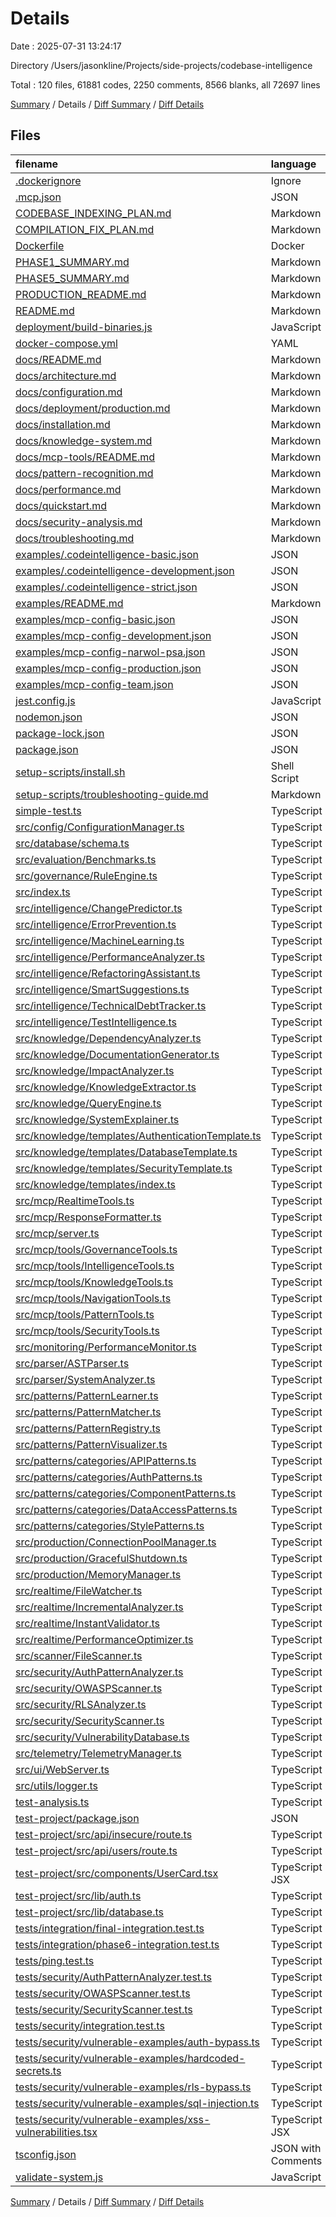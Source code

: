 # Details

Date : 2025-07-31 13:24:17

Directory /Users/jasonkline/Projects/side-projects/codebase-intelligence

Total : 120 files,  61881 codes, 2250 comments, 8566 blanks, all 72697 lines

[Summary](results.md) / Details / [Diff Summary](diff.md) / [Diff Details](diff-details.md)

## Files
| filename | language | code | comment | blank | total |
| :--- | :--- | ---: | ---: | ---: | ---: |
| [.dockerignore](/.dockerignore) | Ignore | 63 | 23 | 22 | 108 |
| [.mcp.json](/.mcp.json) | JSON | 27 | 0 | 0 | 27 |
| [CODEBASE\_INDEXING\_PLAN.md](/CODEBASE_INDEXING_PLAN.md) | Markdown | 1,012 | 0 | 191 | 1,203 |
| [COMPILATION\_FIX\_PLAN.md](/COMPILATION_FIX_PLAN.md) | Markdown | 128 | 0 | 36 | 164 |
| [Dockerfile](/Dockerfile) | Docker | 48 | 19 | 18 | 85 |
| [PHASE1\_SUMMARY.md](/PHASE1_SUMMARY.md) | Markdown | 116 | 0 | 30 | 146 |
| [PHASE5\_SUMMARY.md](/PHASE5_SUMMARY.md) | Markdown | 232 | 0 | 47 | 279 |
| [PRODUCTION\_README.md](/PRODUCTION_README.md) | Markdown | 480 | 0 | 109 | 589 |
| [README.md](/README.md) | Markdown | 201 | 0 | 54 | 255 |
| [deployment/build-binaries.js](/deployment/build-binaries.js) | JavaScript | 295 | 23 | 66 | 384 |
| [docker-compose.yml](/docker-compose.yml) | YAML | 112 | 14 | 20 | 146 |
| [docs/README.md](/docs/README.md) | Markdown | 131 | 0 | 30 | 161 |
| [docs/architecture.md](/docs/architecture.md) | Markdown | 390 | 0 | 87 | 477 |
| [docs/configuration.md](/docs/configuration.md) | Markdown | 501 | 0 | 70 | 571 |
| [docs/deployment/production.md](/docs/deployment/production.md) | Markdown | 868 | 0 | 114 | 982 |
| [docs/installation.md](/docs/installation.md) | Markdown | 365 | 0 | 107 | 472 |
| [docs/knowledge-system.md](/docs/knowledge-system.md) | Markdown | 583 | 0 | 111 | 694 |
| [docs/mcp-tools/README.md](/docs/mcp-tools/README.md) | Markdown | 627 | 0 | 81 | 708 |
| [docs/pattern-recognition.md](/docs/pattern-recognition.md) | Markdown | 649 | 0 | 107 | 756 |
| [docs/performance.md](/docs/performance.md) | Markdown | 651 | 0 | 135 | 786 |
| [docs/quickstart.md](/docs/quickstart.md) | Markdown | 250 | 0 | 69 | 319 |
| [docs/security-analysis.md](/docs/security-analysis.md) | Markdown | 545 | 0 | 90 | 635 |
| [docs/troubleshooting.md](/docs/troubleshooting.md) | Markdown | 606 | 0 | 151 | 757 |
| [examples/.codeintelligence-basic.json](/examples/.codeintelligence-basic.json) | JSON | 84 | 0 | 0 | 84 |
| [examples/.codeintelligence-development.json](/examples/.codeintelligence-development.json) | JSON | 89 | 0 | 0 | 89 |
| [examples/.codeintelligence-strict.json](/examples/.codeintelligence-strict.json) | JSON | 125 | 0 | 0 | 125 |
| [examples/README.md](/examples/README.md) | Markdown | 178 | 0 | 53 | 231 |
| [examples/mcp-config-basic.json](/examples/mcp-config-basic.json) | JSON | 15 | 0 | 0 | 15 |
| [examples/mcp-config-development.json](/examples/mcp-config-development.json) | JSON | 17 | 0 | 0 | 17 |
| [examples/mcp-config-narwol-psa.json](/examples/mcp-config-narwol-psa.json) | JSON | 69 | 0 | 0 | 69 |
| [examples/mcp-config-production.json](/examples/mcp-config-production.json) | JSON | 19 | 0 | 0 | 19 |
| [examples/mcp-config-team.json](/examples/mcp-config-team.json) | JSON | 17 | 0 | 0 | 17 |
| [jest.config.js](/jest.config.js) | JavaScript | 15 | 0 | 0 | 15 |
| [nodemon.json](/nodemon.json) | JSON | 10 | 0 | 0 | 10 |
| [package-lock.json](/package-lock.json) | JSON | 10,089 | 0 | 1 | 10,090 |
| [package.json](/package.json) | JSON | 52 | 0 | 1 | 53 |
| [setup-scripts/install.sh](/setup-scripts/install.sh) | Shell Script | 307 | 22 | 64 | 393 |
| [setup-scripts/troubleshooting-guide.md](/setup-scripts/troubleshooting-guide.md) | Markdown | 377 | 0 | 103 | 480 |
| [simple-test.ts](/simple-test.ts) | TypeScript | 65 | 7 | 16 | 88 |
| [src/config/ConfigurationManager.ts](/src/config/ConfigurationManager.ts) | TypeScript | 454 | 17 | 65 | 536 |
| [src/database/schema.ts](/src/database/schema.ts) | TypeScript | 454 | 12 | 59 | 525 |
| [src/evaluation/Benchmarks.ts](/src/evaluation/Benchmarks.ts) | TypeScript | 1,219 | 62 | 190 | 1,471 |
| [src/governance/RuleEngine.ts](/src/governance/RuleEngine.ts) | TypeScript | 1,019 | 70 | 153 | 1,242 |
| [src/index.ts](/src/index.ts) | TypeScript | 33 | 3 | 8 | 44 |
| [src/intelligence/ChangePredictor.ts](/src/intelligence/ChangePredictor.ts) | TypeScript | 990 | 56 | 159 | 1,205 |
| [src/intelligence/ErrorPrevention.ts](/src/intelligence/ErrorPrevention.ts) | TypeScript | 703 | 54 | 122 | 879 |
| [src/intelligence/MachineLearning.ts](/src/intelligence/MachineLearning.ts) | TypeScript | 1,489 | 118 | 264 | 1,871 |
| [src/intelligence/PerformanceAnalyzer.ts](/src/intelligence/PerformanceAnalyzer.ts) | TypeScript | 1,542 | 67 | 220 | 1,829 |
| [src/intelligence/RefactoringAssistant.ts](/src/intelligence/RefactoringAssistant.ts) | TypeScript | 1,609 | 82 | 227 | 1,918 |
| [src/intelligence/SmartSuggestions.ts](/src/intelligence/SmartSuggestions.ts) | TypeScript | 608 | 39 | 100 | 747 |
| [src/intelligence/TechnicalDebtTracker.ts](/src/intelligence/TechnicalDebtTracker.ts) | TypeScript | 1,111 | 58 | 170 | 1,339 |
| [src/intelligence/TestIntelligence.ts](/src/intelligence/TestIntelligence.ts) | TypeScript | 1,132 | 69 | 181 | 1,382 |
| [src/knowledge/DependencyAnalyzer.ts](/src/knowledge/DependencyAnalyzer.ts) | TypeScript | 737 | 46 | 159 | 942 |
| [src/knowledge/DocumentationGenerator.ts](/src/knowledge/DocumentationGenerator.ts) | TypeScript | 772 | 26 | 113 | 911 |
| [src/knowledge/ImpactAnalyzer.ts](/src/knowledge/ImpactAnalyzer.ts) | TypeScript | 766 | 47 | 139 | 952 |
| [src/knowledge/KnowledgeExtractor.ts](/src/knowledge/KnowledgeExtractor.ts) | TypeScript | 700 | 21 | 105 | 826 |
| [src/knowledge/QueryEngine.ts](/src/knowledge/QueryEngine.ts) | TypeScript | 667 | 23 | 128 | 818 |
| [src/knowledge/SystemExplainer.ts](/src/knowledge/SystemExplainer.ts) | TypeScript | 825 | 27 | 132 | 984 |
| [src/knowledge/templates/AuthenticationTemplate.ts](/src/knowledge/templates/AuthenticationTemplate.ts) | TypeScript | 178 | 8 | 22 | 208 |
| [src/knowledge/templates/DatabaseTemplate.ts](/src/knowledge/templates/DatabaseTemplate.ts) | TypeScript | 239 | 11 | 24 | 274 |
| [src/knowledge/templates/SecurityTemplate.ts](/src/knowledge/templates/SecurityTemplate.ts) | TypeScript | 341 | 11 | 19 | 371 |
| [src/knowledge/templates/index.ts](/src/knowledge/templates/index.ts) | TypeScript | 25 | 0 | 5 | 30 |
| [src/mcp/RealtimeTools.ts](/src/mcp/RealtimeTools.ts) | TypeScript | 842 | 20 | 143 | 1,005 |
| [src/mcp/ResponseFormatter.ts](/src/mcp/ResponseFormatter.ts) | TypeScript | 605 | 31 | 129 | 765 |
| [src/mcp/server.ts](/src/mcp/server.ts) | TypeScript | 2,278 | 78 | 286 | 2,642 |
| [src/mcp/tools/GovernanceTools.ts](/src/mcp/tools/GovernanceTools.ts) | TypeScript | 677 | 23 | 95 | 795 |
| [src/mcp/tools/IntelligenceTools.ts](/src/mcp/tools/IntelligenceTools.ts) | TypeScript | 1,230 | 22 | 132 | 1,384 |
| [src/mcp/tools/KnowledgeTools.ts](/src/mcp/tools/KnowledgeTools.ts) | TypeScript | 619 | 14 | 71 | 704 |
| [src/mcp/tools/NavigationTools.ts](/src/mcp/tools/NavigationTools.ts) | TypeScript | 612 | 17 | 93 | 722 |
| [src/mcp/tools/PatternTools.ts](/src/mcp/tools/PatternTools.ts) | TypeScript | 469 | 19 | 65 | 553 |
| [src/mcp/tools/SecurityTools.ts](/src/mcp/tools/SecurityTools.ts) | TypeScript | 326 | 7 | 37 | 370 |
| [src/monitoring/PerformanceMonitor.ts](/src/monitoring/PerformanceMonitor.ts) | TypeScript | 442 | 8 | 70 | 520 |
| [src/parser/ASTParser.ts](/src/parser/ASTParser.ts) | TypeScript | 417 | 14 | 57 | 488 |
| [src/parser/SystemAnalyzer.ts](/src/parser/SystemAnalyzer.ts) | TypeScript | 460 | 15 | 74 | 549 |
| [src/patterns/PatternLearner.ts](/src/patterns/PatternLearner.ts) | TypeScript | 349 | 27 | 68 | 444 |
| [src/patterns/PatternMatcher.ts](/src/patterns/PatternMatcher.ts) | TypeScript | 413 | 22 | 82 | 517 |
| [src/patterns/PatternRegistry.ts](/src/patterns/PatternRegistry.ts) | TypeScript | 587 | 56 | 121 | 764 |
| [src/patterns/PatternVisualizer.ts](/src/patterns/PatternVisualizer.ts) | TypeScript | 508 | 14 | 90 | 612 |
| [src/patterns/categories/APIPatterns.ts](/src/patterns/categories/APIPatterns.ts) | TypeScript | 536 | 16 | 78 | 630 |
| [src/patterns/categories/AuthPatterns.ts](/src/patterns/categories/AuthPatterns.ts) | TypeScript | 431 | 15 | 58 | 504 |
| [src/patterns/categories/ComponentPatterns.ts](/src/patterns/categories/ComponentPatterns.ts) | TypeScript | 673 | 37 | 114 | 824 |
| [src/patterns/categories/DataAccessPatterns.ts](/src/patterns/categories/DataAccessPatterns.ts) | TypeScript | 612 | 20 | 70 | 702 |
| [src/patterns/categories/StylePatterns.ts](/src/patterns/categories/StylePatterns.ts) | TypeScript | 738 | 32 | 117 | 887 |
| [src/production/ConnectionPoolManager.ts](/src/production/ConnectionPoolManager.ts) | TypeScript | 326 | 13 | 55 | 394 |
| [src/production/GracefulShutdown.ts](/src/production/GracefulShutdown.ts) | TypeScript | 181 | 21 | 35 | 237 |
| [src/production/MemoryManager.ts](/src/production/MemoryManager.ts) | TypeScript | 318 | 24 | 55 | 397 |
| [src/realtime/FileWatcher.ts](/src/realtime/FileWatcher.ts) | TypeScript | 367 | 19 | 76 | 462 |
| [src/realtime/IncrementalAnalyzer.ts](/src/realtime/IncrementalAnalyzer.ts) | TypeScript | 486 | 40 | 89 | 615 |
| [src/realtime/InstantValidator.ts](/src/realtime/InstantValidator.ts) | TypeScript | 569 | 33 | 98 | 700 |
| [src/realtime/PerformanceOptimizer.ts](/src/realtime/PerformanceOptimizer.ts) | TypeScript | 410 | 36 | 93 | 539 |
| [src/scanner/FileScanner.ts](/src/scanner/FileScanner.ts) | TypeScript | 497 | 32 | 82 | 611 |
| [src/security/AuthPatternAnalyzer.ts](/src/security/AuthPatternAnalyzer.ts) | TypeScript | 547 | 31 | 82 | 660 |
| [src/security/OWASPScanner.ts](/src/security/OWASPScanner.ts) | TypeScript | 714 | 39 | 93 | 846 |
| [src/security/RLSAnalyzer.ts](/src/security/RLSAnalyzer.ts) | TypeScript | 546 | 30 | 78 | 654 |
| [src/security/SecurityScanner.ts](/src/security/SecurityScanner.ts) | TypeScript | 531 | 38 | 81 | 650 |
| [src/security/VulnerabilityDatabase.ts](/src/security/VulnerabilityDatabase.ts) | TypeScript | 387 | 11 | 39 | 437 |
| [src/telemetry/TelemetryManager.ts](/src/telemetry/TelemetryManager.ts) | TypeScript | 399 | 15 | 73 | 487 |
| [src/ui/WebServer.ts](/src/ui/WebServer.ts) | TypeScript | 618 | 16 | 84 | 718 |
| [src/utils/logger.ts](/src/utils/logger.ts) | TypeScript | 36 | 1 | 4 | 41 |
| [test-analysis.ts](/test-analysis.ts) | TypeScript | 106 | 7 | 21 | 134 |
| [test-project/package.json](/test-project/package.json) | JSON | 21 | 0 | 0 | 21 |
| [test-project/src/api/insecure/route.ts](/test-project/src/api/insecure/route.ts) | TypeScript | 32 | 17 | 11 | 60 |
| [test-project/src/api/users/route.ts](/test-project/src/api/users/route.ts) | TypeScript | 53 | 18 | 16 | 87 |
| [test-project/src/components/UserCard.tsx](/test-project/src/components/UserCard.tsx) | TypeScript JSX | 70 | 12 | 12 | 94 |
| [test-project/src/lib/auth.ts](/test-project/src/lib/auth.ts) | TypeScript | 63 | 23 | 12 | 98 |
| [test-project/src/lib/database.ts](/test-project/src/lib/database.ts) | TypeScript | 67 | 23 | 7 | 97 |
| [tests/integration/final-integration.test.ts](/tests/integration/final-integration.test.ts) | TypeScript | 438 | 42 | 109 | 589 |
| [tests/integration/phase6-integration.test.ts](/tests/integration/phase6-integration.test.ts) | TypeScript | 522 | 27 | 92 | 641 |
| [tests/ping.test.ts](/tests/ping.test.ts) | TypeScript | 37 | 5 | 9 | 51 |
| [tests/security/AuthPatternAnalyzer.test.ts](/tests/security/AuthPatternAnalyzer.test.ts) | TypeScript | 152 | 10 | 44 | 206 |
| [tests/security/OWASPScanner.test.ts](/tests/security/OWASPScanner.test.ts) | TypeScript | 197 | 10 | 55 | 262 |
| [tests/security/SecurityScanner.test.ts](/tests/security/SecurityScanner.test.ts) | TypeScript | 206 | 13 | 59 | 278 |
| [tests/security/integration.test.ts](/tests/security/integration.test.ts) | TypeScript | 235 | 24 | 54 | 313 |
| [tests/security/vulnerable-examples/auth-bypass.ts](/tests/security/vulnerable-examples/auth-bypass.ts) | TypeScript | 39 | 14 | 16 | 69 |
| [tests/security/vulnerable-examples/hardcoded-secrets.ts](/tests/security/vulnerable-examples/hardcoded-secrets.ts) | TypeScript | 75 | 13 | 13 | 101 |
| [tests/security/vulnerable-examples/rls-bypass.ts](/tests/security/vulnerable-examples/rls-bypass.ts) | TypeScript | 53 | 14 | 12 | 79 |
| [tests/security/vulnerable-examples/sql-injection.ts](/tests/security/vulnerable-examples/sql-injection.ts) | TypeScript | 29 | 7 | 6 | 42 |
| [tests/security/vulnerable-examples/xss-vulnerabilities.tsx](/tests/security/vulnerable-examples/xss-vulnerabilities.tsx) | TypeScript JSX | 60 | 10 | 15 | 85 |
| [tsconfig.json](/tsconfig.json) | JSON with Comments | 47 | 0 | 0 | 47 |
| [validate-system.js](/validate-system.js) | JavaScript | 602 | 20 | 89 | 711 |

[Summary](results.md) / Details / [Diff Summary](diff.md) / [Diff Details](diff-details.md)